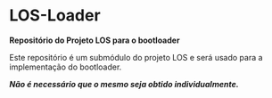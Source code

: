 # LOS-Loader #
**Repositório do Projeto LOS para o bootloader**

Este repositório é um submódulo do projeto LOS e será usado para a implementação do bootloader.

***Não é necessário que o mesmo seja obtido individualmente.***
